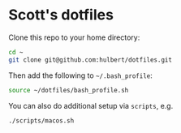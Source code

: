 # Scott's dotfiles

Clone this repo to your home directory: 

```sh
cd ~
git clone git@github.com:hulbert/dotfiles.git
```

Then add the following to `~/.bash_profile`:

```sh
source ~/dotfiles/bash_profile.sh
```

You can also do additional setup via `scripts`, e.g.

```sh
./scripts/macos.sh
```
